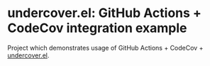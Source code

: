 # undercover.el: GitHub Actions + CodeCov integration example

Project which demonstrates usage of GitHub Actions + CodeCov + [undercover.el](https://github.com/undercover-el/undercover.el).
